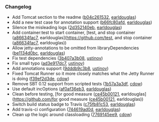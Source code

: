### Changelog

* Add Tomcat section to the readme ([b04c261532](https://github.com/earldouglas/xsbt-web-plugin/commit/b04c261532), [earldouglas](https://github.com/earldouglas))
* Add a new test case for annotation support ([b66fc80afd](https://github.com/earldouglas/xsbt-web-plugin/commit/b66fc80afd), [earldouglas](https://github.com/earldouglas))
* Silence the misleading logs ([2d352140eb](https://github.com/earldouglas/xsbt-web-plugin/commit/2d352140eb), [earldouglas](https://github.com/earldouglas))
* Add container:test to start container, [test, and stop container ([a86634fac7](https://github.com/earldouglas/xsbt-web-plugin/commit/a86634fac7), earldouglas](https://github.com/test, and stop container ([a86634fac7](https://github.com/earldouglas/xsbt-web-plugin/commit/a86634fac7), earldouglas))
* Allow jetty-annotations to be omitted from libraryDependencies ([be1134d0bc](https://github.com/earldouglas/xsbt-web-plugin/commit/be1134d0bc), [earldouglas](https://github.com/earldouglas))
* Fix test dependencies ([3b407a3b08](https://github.com/earldouglas/xsbt-web-plugin/commit/3b407a3b08), [ustinov](https://github.com/ustinov))
* Fix small typo ([ad3e917dc7](https://github.com/earldouglas/xsbt-web-plugin/commit/ad3e917dc7), [ustinov](https://github.com/ustinov))
* Add annotations support ([9dddb9c3b8](https://github.com/earldouglas/xsbt-web-plugin/commit/9dddb9c3b8), [ustinov](https://github.com/ustinov))
* Fixed Tomcat Runner so it more closely matches what the Jetty Runner is doing ([f39ef2d3de](https://github.com/earldouglas/xsbt-web-plugin/commit/f39ef2d3de), [cdow](https://github.com/cdow))
* Remove SBT 0.12 support from scripted tests ([1b57a3a3df](https://github.com/earldouglas/xsbt-web-plugin/commit/1b57a3a3df), [cdow](https://github.com/cdow))
* Use default incOptions ([af0af36eb3](https://github.com/earldouglas/xsbt-web-plugin/commit/af0af36eb3), [earldouglas](https://github.com/earldouglas))
* Clean before testing, [for good measure ([ce45b00121](https://github.com/earldouglas/xsbt-web-plugin/commit/ce45b00121), earldouglas](https://github.com/for good measure ([ce45b00121](https://github.com/earldouglas/xsbt-web-plugin/commit/ce45b00121), earldouglas))
* Switch build status badge to Travis ([c75fb81c53](https://github.com/earldouglas/xsbt-web-plugin/commit/c75fb81c53), [earldouglas](https://github.com/earldouglas))
* Add travis-ci configuration ([744619ad0d](https://github.com/earldouglas/xsbt-web-plugin/commit/744619ad0d), [earldouglas](https://github.com/earldouglas))
* Clean up the logic around classloading  ([7769145ee9](https://github.com/earldouglas/xsbt-web-plugin/commit/7769145ee9), [cdow](https://github.com/cdow))
